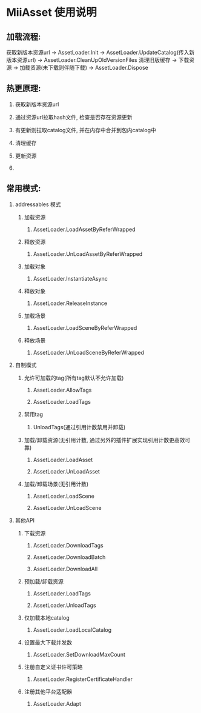 # MiiAsset 使用说明

## 加载流程:

获取新版本资源url -> AssetLoader.Init -> AssetLoader.UpdateCatalog(传入新版本资源url) -> AssetLoader.CleanUpOldVersionFiles  清理旧版缓存 -> 下载资源 -> 加载资源(未下载则伴随下载) -> AssetLoader.Dispose



## 热更原理:

1. 获取新版本资源url

2. 通过资源url拉取hash文件, 检查是否存在资源更新

3. 有更新则拉取catalog文件, 并在内存中合并到包内catalog中

4. 清理缓存

5. 更新资源

6. 

## 常用模式:

1. addressables 模式
   
   1. 加载资源
      
      1. AssetLoader.LoadAssetByReferWrapped
   
   2. 释放资源
      
      1. AssetLoader.UnLoadAssetByReferWrapped
   
   3. 加载对象
      
      1. AssetLoader.InstantiateAsync
   
   4. 释放对象
      
      1. AssetLoader.ReleaseInstance
   
   5. 加载场景
      
      1. AssetLoader.LoadSceneByReferWrapped
   
   6. 释放场景
      
      1. AssetLoader.UnLoadSceneByReferWrapped

2. 自制模式
   
   1. 允许可加载的tag(所有tag默认不允许加载)
      
      1. AssetLoader.AllowTags
      
      2. AssetLoader.LoadTags
   
   2. 禁用tag
      
      1. UnloadTags(通过引用计数禁用并卸载)
   
   3. 加载/卸载资源(无引用计数, 通过另外的插件扩展实现引用计数更高效可靠)
      
      1. AssetLoader.LoadAsset
      
      2. AssetLoader.UnLoadAsset
   
   4. 加载/卸载场景(无引用计数)
      
      1. AssetLoader.LoadScene
      
      2. AssetLoader.UnLoadScene

3. 其他API
   
   1. 下载资源
      
      1. AssetLoader.DownloadTags
      
      2. AssetLoader.DownloadBatch
      
      3. AssetLoader.DownloadAll
   
   2. 预加载/卸载资源
      
      1. AssetLoader.LoadTags
      
      2. AssetLoader.UnloadTags
   
   3. 仅加载本地catalog
      
      1. AssetLoader.LoadLocalCatalog
   
   4. 设置最大下载并发数
      
      1. AssetLoader.SetDownloadMaxCount
   
   5. 注册自定义证书许可策略
      
      1. AssetLoader.RegisterCertificateHandler
   
   6. 注册其他平台适配器
      
      1. AssetLoader.Adapt


